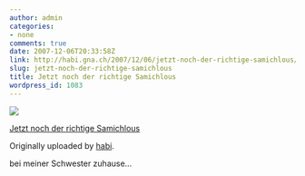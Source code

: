 ```yaml
---
author: admin
categories:
- none
comments: true
date: 2007-12-06T20:33:58Z
link: http://habi.gna.ch/2007/12/06/jetzt-noch-der-richtige-samichlous/
slug: jetzt-noch-der-richtige-samichlous
title: Jetzt noch der richtige Samichlous
wordpress_id: 1083
---
```


[![](http://farm3.static.flickr.com/2113/2091966238_c8e582374c_m.jpg)](http://www.flickr.com/photos/habi/2091966238/)
   

 
  [Jetzt noch der richtige Samichlous](http://www.flickr.com/photos/habi/2091966238/)
    

  Originally uploaded by [habi](http://www.flickr.com/people/habi/).
 



bei meiner Schwester zuhause...
  

